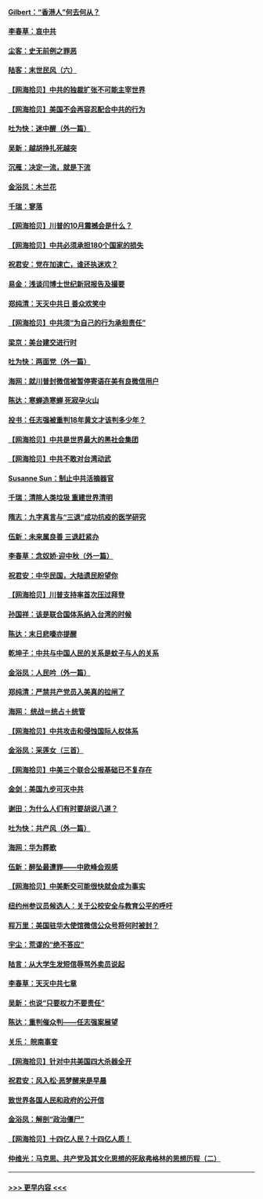 #### [Gilbert：“香港人”何去何从？](../pages/nsc993/n12435894.md?t=09290402) 
#### [李春草：哀中共](../pages/nsc993/n12435874.md?t=09290402) 
#### [尘客：史无前例之罪恶](../pages/nsc993/n12435762.md?t=09290402) 
#### [陆客：末世民风（六）](../pages/nsc993/n12435354.md?t=09290402) 
#### [【网海拾贝】中共的独裁扩张不可能主宰世界](../pages/nsc993/n12435151.md?t=09290402) 
#### [【网海拾贝】美国不会再容忍配合中共的行为](../pages/nsc993/n12433808.md?t=09290402) 
#### [吐为快：迷中醒（外一篇）](../pages/nsc993/n12433585.md?t=09290402) 
#### [吴新：越胡挣扎死越突](../pages/nsc993/n12433562.md?t=09290402) 
#### [沉雁：决定一流，就是下流](../pages/nsc993/n12432128.md?t=09290402) 
#### [金浴凤：木兰花](../pages/nsc993/n12432124.md?t=09290402) 
#### [千瑞：寥落](../pages/nsc993/n12432071.md?t=09290402) 
#### [【网海拾贝】川普的10月震撼会是什么？](../pages/nsc993/n12431624.md?t=09290402) 
#### [【网海拾贝】中共必须承担180个国家的损失](../pages/nsc993/n12428893.md?t=09290402) 
#### [祝君安：党在加速亡，谁还执迷欢？](../pages/nsc993/n12428652.md?t=09290402) 
#### [易金：浅谈闫博士世纪新冠报告及撮要](../pages/nsc993/n12426822.md?t=09290402) 
#### [郑纯清：天灭中共日 善众欢笑中](../pages/nsc993/n12426784.md?t=09290402) 
#### [【网海拾贝】中共须“为自己的行为承担责任”](../pages/nsc993/n12426067.md?t=09290402) 
#### [梁京：美台建交进行时](../pages/nsc993/n12424066.md?t=09290402) 
#### [吐为快：两面党（外一篇）](../pages/nsc993/n12424043.md?t=09290402) 
#### [海网：就川普封微信被暂停寄语在美有良微信用户](../pages/nsc993/n12424021.md?t=09290402) 
#### [陈达：寒蝉造寒蝉 死寂孕火山](../pages/nsc993/n12423958.md?t=09290402) 
#### [投书：任志强被重判18年黄文才该判多少年？](../pages/nsc993/n12423672.md?t=09290402) 
#### [【网海拾贝】中共是世界最大的黑社会集团](../pages/nsc993/n12423543.md?t=09290402) 
#### [【网海拾贝】中共不敢对台湾动武](../pages/nsc993/n12421418.md?t=09290402) 
#### [Susanne Sun：制止中共活摘器官](../pages/nsc993/n12419654.md?t=09290402) 
#### [千瑞：清除人类垃圾 重建世界清明](../pages/nsc993/n12419414.md?t=09290402) 
#### [隋志：九字真言与“三退”成功抗疫的医学研究](../pages/nsc993/n12419248.md?t=09290402) 
#### [伍新：未来属良善 三退赶紧办](../pages/nsc993/n12418496.md?t=09290402) 
#### [李春草：念奴娇·迎中秋（外一篇）](../pages/nsc993/n12418465.md?t=09290402) 
#### [祝君安：中华民国，大陆遗民盼望你](../pages/nsc993/n12418089.md?t=09290402) 
#### [【网海拾贝】川普支持率首次压过拜登](../pages/nsc993/n12418050.md?t=09290402) 
#### [孙国祥：该是联合国体系纳入台湾的时候](../pages/nsc993/n12417369.md?t=09290402) 
#### [陈达：末日悲嚎亦提醒](../pages/nsc993/n12416736.md?t=09290402) 
#### [乾坤子：中共与中国人民的关系是蚊子与人的关系](../pages/nsc993/n12416632.md?t=09290402) 
#### [金浴凤：人民吟（外一篇）](../pages/nsc993/n12416567.md?t=09290402) 
#### [郑纯清：严禁共产党员入美真的拉闸了](../pages/nsc993/n12416550.md?t=09290402) 
#### [海网： 统战＝统占＋统管](../pages/nsc993/n12416404.md?t=09290402) 
#### [【网海拾贝】中共攻击和侵蚀国际人权体系](../pages/nsc993/n12416250.md?t=09290402) 
#### [金浴凤：采莲女（三首）](../pages/nsc993/n12415517.md?t=09290402) 
#### [【网海拾贝】中美三个联合公报基础已不复存在](../pages/nsc993/n12415054.md?t=09290402) 
#### [金剑：美国九步可灭中共](../pages/nsc993/n12413183.md?t=09290402) 
#### [谢田：为什么人们有时要胡说八道？](../pages/nsc993/n12411861.md?t=09290402) 
#### [吐为快：共产风（外一篇）](../pages/nsc993/n12411761.md?t=09290402) 
#### [海网：华为葬歌](../pages/nsc993/n12410381.md?t=09290402) 
#### [伍新：醉坠最遭罪——中欧峰会观感](../pages/nsc993/n12410364.md?t=09290402) 
#### [【网海拾贝】中美断交可能很快就会成为事实](../pages/nsc993/n12409495.md?t=09290402) 
#### [纽约州参议员候选人：关于公校安全与教育公平的呼吁](../pages/nsc993/n12409228.md?t=09290402) 
#### [程万里：美国驻华大使馆微信公众号将何时被封？](../pages/nsc993/n12407397.md?t=09290402) 
#### [宇尘：荒谬的“绝不答应”](../pages/nsc993/n12407360.md?t=09290402) 
#### [陆言：从大学生发短信辱骂外卖员说起](../pages/nsc993/n12407285.md?t=09290402) 
#### [李春草：天灭中共七章](../pages/nsc993/n12406988.md?t=09290402) 
#### [吴新：也说“只要权力不要责任”](../pages/nsc993/n12406966.md?t=09290402) 
#### [陈达：重判催众判——任志强案展望](../pages/nsc993/n12404540.md?t=09290402) 
#### [关乐： 皖南事变](../pages/nsc993/n12404288.md?t=09290402) 
#### [【网海拾贝】针对中共美国四大杀器全开](../pages/nsc993/n12404172.md?t=09290402) 
#### [祝君安：风入松‧恶梦醒来是早晨](../pages/nsc993/n12401953.md?t=09290402) 
#### [致世界各国人民和政府的公开信](../pages/nsc993/n12401824.md?t=09290402) 
#### [金浴凤：解剖“政治僵尸”](../pages/nsc993/n12401808.md?t=09290402) 
#### [【网海拾贝】十四亿人民？十四亿人质！](../pages/nsc993/n12401708.md?t=09290402) 
#### [仲维光：马克思、共产党及其文化思想的死敌弗格林的思想历程（二）](../pages/nsc993/n12399107.md?t=09290402) 

----
#### [ >>> 更早内容 <<< ](../indexes/nsc993-earlier.md)
